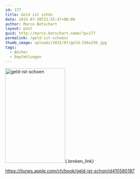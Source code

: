 ```yaml
---
id: 177
title: Geld ist schön
date: 2015-07-30T23:55:47+00:00
author: Marco Betschart
layout: post
guid: http://marco.betschart.name/?p=177
permalink: /geld-ist-schoen/
thumb_image: uploads/2015/07/geld-256x256.jpg
tags:
  - Bücher
  - Empfehlungen
---
```

[<img class=" size-medium wp-image-186 alignleft" src="http://blog.marco.betschart.nameuploads/2015/07/geld-ist-schoen-190x300.jpg" alt="geld-ist-schoen" width="190" height="300" srcset="/assets/uploads/2015/07/geld-ist-schoen-190x300.jpg 190w, uploads/2015/07/geld-ist-schoen-122x192.jpg 122w, uploads/2015/07/geld-ist-schoen.jpg 316w" sizes="(max-width: 190px) 100vw, 190px" />](http://blog.marco.betschart.nameuploads/2015/07/geld-ist-schoen.jpg){.broken_link}

<https://itunes.apple.com/ch/book/geld-ist-schon/id410580187>